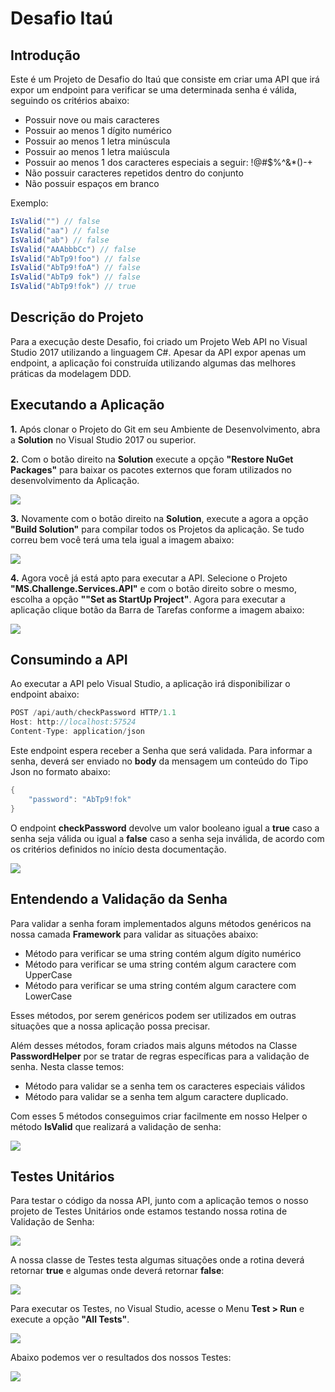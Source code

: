 # Desafio Itaú

## Introdução

Este é um Projeto de Desafio do Itaú que consiste em criar uma API que irá expor um endpoint para verificar se uma determinada senha é válida, seguindo os critérios abaixo:

- Possuir nove ou mais caracteres
- Possuir ao menos 1 dígito numérico
- Possuir ao menos 1 letra minúscula
- Possuir ao menos 1 letra maiúscula
- Possuir ao menos 1 dos caracteres especiais a seguir: !@#$%^&*()-+
- Não possuir caracteres repetidos dentro do conjunto
- Não possuir espaços em branco

Exemplo: 
```c#
IsValid("") // false
IsValid("aa") // false
IsValid("ab") // false
IsValid("AAAbbbCc") // false
IsValid("AbTp9!foo") // false 
IsValid("AbTp9!foA") // false
IsValid("AbTp9 fok") // false
IsValid("AbTp9!fok") // true
```
## Descrição do Projeto

Para a execução deste Desafio, foi criado um Projeto Web API no Visual Studio 2017 utilizando a linguagem C#. Apesar da API expor apenas um endpoint, a aplicação foi construída utilizando algumas das melhores práticas da modelagem DDD.

## Executando a Aplicação

**1.** Após clonar o Projeto do Git em seu Ambiente de Desenvolvimento, abra a **Solution** no Visual Studio 2017 ou superior.

**2.** Com o botão direito na **Solution** execute a opção **"Restore NuGet Packages"** para baixar os pacotes externos que foram utilizados no desenvolvimento da Aplicação.

<img src="https://github.com/souzadeveloper/challenge-itau/blob/master/images/readme01.png">

**3.** Novamente com o botão direito na **Solution**, execute a agora a opção **"Build Solution"** para compilar todos os Projetos da aplicação. Se tudo correu bem você terá uma tela igual a imagem abaixo:

<img src="https://github.com/souzadeveloper/challenge-itau/blob/master/images/readme02.png">

**4.** Agora você já está apto para executar a API. Selecione o Projeto **"MS.Challenge.Services.API"** e com o botão direito sobre o mesmo, escolha a opção **""Set as StartUp Project"**. Agora para executar a aplicação clique botão da Barra de Tarefas conforme a imagem abaixo:

<img src="https://github.com/souzadeveloper/challenge-itau/blob/master/images/readme03.png">

## Consumindo a API

Ao executar a API pelo Visual Studio, a aplicação irá disponibilizar o endpoint abaixo:

```c#
POST /api/auth/checkPassword HTTP/1.1
Host: http://localhost:57524
Content-Type: application/json
```

Este endpoint espera receber a Senha que será validada. Para informar a senha, deverá ser enviado no **body** da mensagem um conteúdo do Tipo Json no formato abaixo:
```c#
{
	"password": "AbTp9!fok"
}
```
O endpoint **checkPassword** devolve um valor booleano igual a **true** caso a senha seja válida ou igual a **false** caso a senha seja inválida, de acordo com os critérios definidos no início desta documentação.

<img src="https://github.com/souzadeveloper/challenge-itau/blob/master/images/readme04.png">

## Entendendo a Validação da Senha

Para validar a senha foram implementados alguns métodos genéricos na nossa camada **Framework** para validar as situações abaixo:

- Método para verificar se uma string contém algum dígito numérico
- Método para verificar se uma string contém algum caractere com UpperCase
- Método para verificar se uma string contém algum caractere com LowerCase

Esses métodos, por serem genéricos podem ser utilizados em outras situações que a nossa aplicação possa precisar.

Além desses métodos, foram criados mais alguns métodos na Classe **PasswordHelper** por se tratar de regras específicas para a validação de senha. Nesta classe temos:

- Método para validar se a senha tem os caracteres especiais válidos
- Método para validar se a senha tem algum caractere duplicado.  

Com esses 5 métodos conseguimos criar facilmente em nosso Helper o método **IsValid** que realizará a  validação de senha:

<img src="https://github.com/souzadeveloper/challenge-itau/blob/master/images/readme05.png">

## Testes Unitários

Para testar o código da nossa API, junto com a aplicação temos o nosso projeto de Testes Unitários onde estamos testando nossa rotina de Validação de Senha:

<img src="https://github.com/souzadeveloper/challenge-itau/blob/master/images/readme06.png">

A nossa classe de Testes testa algumas situações onde a rotina deverá retornar **true** e algumas onde deverá retornar **false**:

<img src="https://github.com/souzadeveloper/challenge-itau/blob/master/images/readme07.png">

Para executar os Testes, no Visual Studio, acesse o Menu **Test > Run** e execute a opção **"All Tests"**. 

<img src="https://github.com/souzadeveloper/challenge-itau/blob/master/images/readme08.png">

Abaixo podemos ver o resultados dos nossos Testes:

<img src="https://github.com/souzadeveloper/challenge-itau/blob/master/images/readme09.png">


